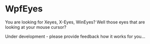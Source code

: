 # WpfEyes
You are looking for Xeyes, X-Eyes, WinEyes? Well those eyes that are looking at your mouse cursor?

Under development - please provide feedback how it works for you...